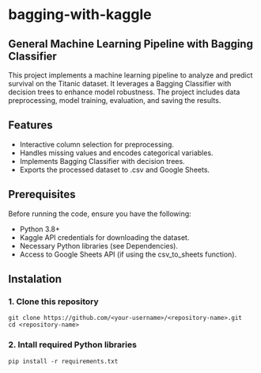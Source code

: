 # bagging-with-kaggle

## General Machine Learning Pipeline with Bagging Classifier

This project implements a machine learning pipeline to analyze and predict survival on the Titanic dataset. It leverages a Bagging Classifier with decision trees to enhance model robustness. The project includes data preprocessing, model training, evaluation, and saving the results.

## Features

- Interactive column selection for preprocessing.
- Handles missing values and encodes categorical variables.
- Implements Bagging Classifier with decision trees.
- Exports the processed dataset to .csv and Google Sheets.

## Prerequisites

Before running the code, ensure you have the following:

- Python 3.8+
- Kaggle API credentials for downloading the dataset.
- Necessary Python libraries (see Dependencies).
- Access to Google Sheets API (if using the csv_to_sheets function).

## Instalation

### 1. Clone this repository

``` 
git clone https://github.com/<your-username>/<repository-name>.git 
cd <repository-name>
```

### 2. Intall required Python libraries
```
pip install -r requirements.txt
```